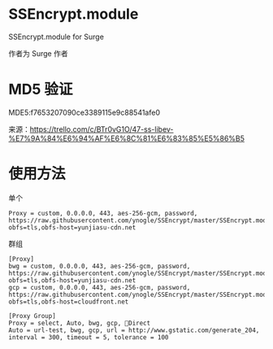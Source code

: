 # SSEncrypt.module
SSEncrypt.module for Surge

作者为 Surge 作者

# MD5 验证
MDE5:f7653207090ce3389115e9c88541afe0

来源：https://trello.com/c/BTr0vG1O/47-ss-libev-%E7%9A%84%E6%94%AF%E6%8C%81%E6%83%85%E5%86%B5

# 使用方法
单个
```
Proxy = custom, 0.0.0.0, 443, aes-256-gcm, password, https://raw.githubusercontent.com/ynogle/SSEncrypt/master/SSEncrypt.module, obfs=tls,obfs-host=yunjiasu-cdn.net
```
群组
```
[Proxy]
bwg = custom, 0.0.0.0, 443, aes-256-gcm, password, https://raw.githubusercontent.com/ynogle/SSEncrypt/master/SSEncrypt.module, obfs=tls,obfs-host=yunjiasu-cdn.net
gcp = custom, 0.0.0.0, 443, aes-256-gcm, password, https://raw.githubusercontent.com/ynogle/SSEncrypt/master/SSEncrypt.module, obfs=tls,obfs-host=cloudfront.net

[Proxy Group]
Proxy = select, Auto, bwg, gcp, 💊Direct
Auto = url-test, bwg, gcp, url = http://www.gstatic.com/generate_204, interval = 300, timeout = 5, tolerance = 100
```

